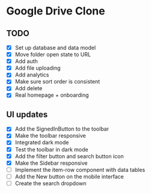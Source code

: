 # Google Drive Clone

## TODO

- [x] Set up database and data model
- [x] Move folder open state to URL
- [x] Add auth
- [x] Add file uploading
- [x] Add analytics
- [x] Make sure sort order is consistent
- [x] Add delete
- [x] Real homepage + onboarding

## UI updates

- [x] Add the SignedInButton to the toolbar
- [x] Make the toolbar responsive
- [x] Integrated dark mode
- [x] Test the toolbar in dark mode
- [x] Add the filter button and search button icon
- [x] Make the Sidebar responsive
- [ ] Implement the item-row component with data tables
- [ ] Add the New button on the mobile interface
- [ ] Create the search dropdown
